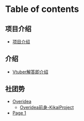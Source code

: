 # Table of contents

## 项目介绍

* [项目介绍](README.md)

## 介绍

* [Vtuber解答即介绍](<README (1).md>)

## 社团势

* [Overidea](she-tuan-shi/overidea/README.md)
  * [Overidea前身-KikaiProject](she-tuan-shi/overidea/overidea-qian-shen-kikaiproject.md)
* [Page 1](she-tuan-shi/page-1.md)
